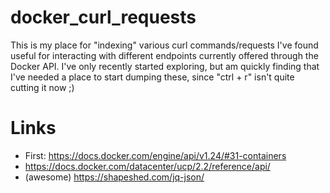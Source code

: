 # docker_curl_requests
This is my place for "indexing" various curl commands/requests I've found useful for interacting with different endpoints currently offered through the Docker API. I've only recently started exploring, but am quickly finding that I've needed a place to start dumping these, since "ctrl + r" isn't quite cutting it now ;)

# Links
* First: https://docs.docker.com/engine/api/v1.24/#31-containers
* https://docs.docker.com/datacenter/ucp/2.2/reference/api/
* (awesome) https://shapeshed.com/jq-json/
